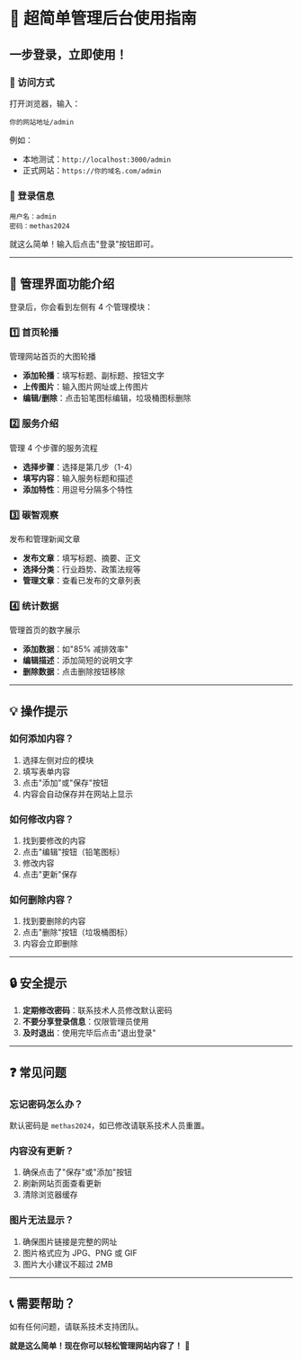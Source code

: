 # 🎯 超简单管理后台使用指南

## 一步登录，立即使用！

### 🚀 访问方式

打开浏览器，输入：
```
你的网站地址/admin
```

例如：
- 本地测试：`http://localhost:3000/admin`
- 正式网站：`https://你的域名.com/admin`

### 🔑 登录信息

```
用户名：admin
密码：methas2024
```

就这么简单！输入后点击"登录"按钮即可。

---

## 📱 管理界面功能介绍

登录后，你会看到左侧有 4 个管理模块：

### 1️⃣ 首页轮播
管理网站首页的大图轮播
- **添加轮播**：填写标题、副标题、按钮文字
- **上传图片**：输入图片网址或上传图片
- **编辑/删除**：点击铅笔图标编辑，垃圾桶图标删除

### 2️⃣ 服务介绍
管理 4 个步骤的服务流程
- **选择步骤**：选择是第几步（1-4）
- **填写内容**：输入服务标题和描述
- **添加特性**：用逗号分隔多个特性

### 3️⃣ 碳智观察
发布和管理新闻文章
- **发布文章**：填写标题、摘要、正文
- **选择分类**：行业趋势、政策法规等
- **管理文章**：查看已发布的文章列表

### 4️⃣ 统计数据
管理首页的数字展示
- **添加数据**：如"85% 减排效率"
- **编辑描述**：添加简短的说明文字
- **删除数据**：点击删除按钮移除

---

## 💡 操作提示

### 如何添加内容？
1. 选择左侧对应的模块
2. 填写表单内容
3. 点击"添加"或"保存"按钮
4. 内容会自动保存并在网站上显示

### 如何修改内容？
1. 找到要修改的内容
2. 点击"编辑"按钮（铅笔图标）
3. 修改内容
4. 点击"更新"保存

### 如何删除内容？
1. 找到要删除的内容
2. 点击"删除"按钮（垃圾桶图标）
3. 内容会立即删除

---

## 🔒 安全提示

1. **定期修改密码**：联系技术人员修改默认密码
2. **不要分享登录信息**：仅限管理员使用
3. **及时退出**：使用完毕后点击"退出登录"

---

## ❓ 常见问题

### 忘记密码怎么办？
默认密码是 `methas2024`，如已修改请联系技术人员重置。

### 内容没有更新？
1. 确保点击了"保存"或"添加"按钮
2. 刷新网站页面查看更新
3. 清除浏览器缓存

### 图片无法显示？
1. 确保图片链接是完整的网址
2. 图片格式应为 JPG、PNG 或 GIF
3. 图片大小建议不超过 2MB

---

## 📞 需要帮助？

如有任何问题，请联系技术支持团队。

**就是这么简单！现在你可以轻松管理网站内容了！** 🎉